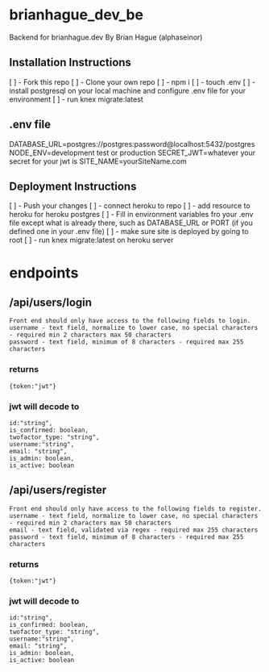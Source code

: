 # brianhague_dev_be
Backend for brianhague.dev
By Brian Hague (alphaseinor)

## Installation Instructions
[ ] - Fork this repo
[ ] - Clone your own repo
[ ] - npm i
[ ] - touch .env
[ ] - install postgresql on your local machine and configure .env file for your environment
[ ] - run knex migrate:latest

## .env file
DATABASE_URL=postgres://postgres:password@localhost:5432/postgres
NODE_ENV=development test or production
SECRET_JWT=whatever your secret for your jwt is
SITE_NAME=yourSiteName.com

## Deployment Instructions
[ ] - Push your changes
[ ] - connect heroku to repo
[ ] - add resource to heroku for heroku postgres
[ ] - Fill in environment variables fro your .env file except what is already there, such as DATABASE_URL or PORT (if you defined one in your .env file)
[ ] - make sure site is deployed by going to root
[ ] - run knex migrate:latest on heroku server

# endpoints

## /api/users/login
```
Front end should only have access to the following fields to login.
username - text field, normalize to lower case, no special characters - required min 2 characters max 50 characters
password - text field, minimum of 8 characters - required max 255 characters
```
### returns
```
{token:"jwt"}
```
### jwt will decode to
```
id:"string",
is_confirmed: boolean,
twofactor_type: "string",
username:"string",
email: "string",
is_admin: boolean,
is_active: boolean
```

## /api/users/register
```
Front end should only have access to the following fields to register.
username - text field, normalize to lower case, no special characters - required min 2 characters max 50 characters
email - text field, validated via regex - required max 255 characters
password - text field, minimum of 8 characters - required max 255 characters
```
### returns
```
{token:"jwt"}
```
### jwt will decode to
```
id:"string",
is_confirmed: boolean,
twofactor_type: "string",
username:"string",
email: "string",
is_admin: boolean,
is_active: boolean
```

